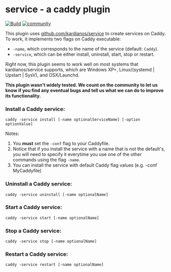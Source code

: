 # service - a caddy plugin

[![Build](https://img.shields.io/travis/bruhs/caddy-service.svg?style=flat-square)](https://travis-ci.org/bruhs/caddy-service)
[![community](https://img.shields.io/badge/community-forum-ff69b4.svg?style=flat-square)](https://forum.caddyserver.com)

This plugin uses [github.com/kardianos/service](https://github.com/kardianos/service) to create services on Caddy. To work, it implements two flags on Caddy executable:

+ ```-name```, which corresponds to the name of the service (default: ```Caddy```).
+ ```-service```, which can be either install, uninstall, start, stop or restart.

Right now, this plugin seems to work well on most systems that kardianos/service supports, which are Windows XP+, Linux/(systemd | Upstart | SysV), and OSX/Launchd.

**This plugin wasn't widely tested. We count on the community to let us know if you find any eventual bugs and tell us what we can do to improve its functionality.**

### Install a Caddy service:

```
caddy -service install [-name optionalServiceName] [-option optionValue]
```

Notes:
1. You **must** set the `-conf` flag to your Caddyfile.
2. Notice that if you install the service with a name that is not the default's, you will need to specify it everytime you use one of the other commands using the flag `-name`.
3. You can install the service with default Caddy flag values (e.g. -conf MyCaddyfile)



### Uninstall a Caddy service:

```
caddy -service uninstall [-name optionalName]
```

### Start a Caddy service:

```
caddy -service start [-name optionalName]
```

### Stop a Caddy service:

```
caddy -service stop [-name optionalName]
```

### Restart a Caddy service:

```
caddy -service restart [-name optionalName]
```
